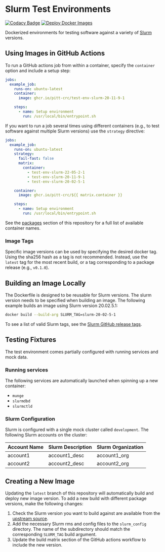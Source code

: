 # Slurm Test Environments

[![Codacy Badge](https://app.codacy.com/project/badge/Grade/86b83c73f89642dfad48f3a9ec1f0b66)](https://app.codacy.com/gh/pitt-crc/Slurm-Test-Environment/dashboard)
[![Deploy Docker Images](https://github.com/pitt-crc/Slurm-Test-Environment/actions/workflows/docker-publish.yml/badge.svg)](https://github.com/pitt-crc/Slurm-Test-Environment/actions/workflows/docker-publish.yml)

Dockerized environments for testing software against a variety of [Slurm](https://slurm.schedmd.com/overview.html) versions. 

## Using Images in GitHub Actions

To run a GitHub actions job from within a container, specify the `container` option and include a setup step:

```yaml
jobs:
  example_job:
    runs-on: ubuntu-latest
    container:
      image: ghcr.io/pitt-crc/test-env-slurm-20-11-9-1

    steps:
      - name: Setup environment
        run: /usr/local/bin/entrypoint.sh
```

If you want to run a job several times using different containers
(e.g., to test software against multiple Slurm versions)
use the `strategy` directive:

```yaml
jobs:
  example_job:
    runs-on: ubuntu-latest
    strategy:
      fail-fast: false
      matrix:
        container:
          - test-env-slurm-22-05-2-1
          - test-env-slurm-20-11-9-1
          - test-env-slurm-20-02-5-1

    container:
      image: ghcr.io/pitt-crc/${{ matrix.container }}

    steps:
      - name: Setup environment
        run: /usr/local/bin/entrypoint.sh
```

See the [packages](https://github.com/orgs/pitt-crc/packages?repo_name=Slurm-Test-Environment) section of this repository for a full list of available container names.

### Image Tags

Specific image versions can be used by specifying the desired docker tag.
Using the sha256 hash as a tag is not recommended. 
Instead, use the `latest` tag for the most recent build, or a tag corresponding to a package release (e.g., `v0.1.0`).

## Building an Image Locally

The Dockerfile is designed to be reusable for Slurm versions.
The slurm version needs to be specified when building an image.
The following example builds an image using Slurm version 20.02.5.1:

```bash
docker build --build-arg SLURM_TAG=slurm-20-02-5-1
```

To see a list of valid Slurm tags, see the [Slurm GitHub release tags](https://github.com/SchedMD/slurm/tags).

## Testing Fixtures

The test environment comes partially configured with running services and mock data.

### Running services

The following services are automatically launched when spinning up a new container:

- `munge`
- `slurmdbd`
- `slurmctld`

### Slurm Configuration

Slurm is configured with a single mock cluster called ``development``. The following Slurm accounts on the cluster:

| Account Name | Slurm Description | Slurm Organization |
|--------------|-------------------|--------------------|
| account1     | account1_desc     | account1_org       |
| account2     | account2_desc     | account2_org       |

## Creating a New Image

Updating the `latest` branch of this repository will automatically build and deploy new image version.
To add a new build with different package versions, make the following changes:

1. Check the Slurm version you want to build against are available from
   the [upstream source](https://slurm.schedmd.com/overview.html).
2. Add the necessary Slurm rms and config files to the `slurm_config` directory.
   The name of the subdirectory should match the corresponding `SLURM_TAG` build argument.
3. Update the build matrix section of the GitHub actions workflow to include the new version.

